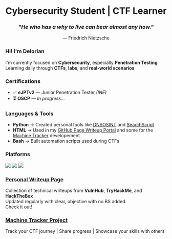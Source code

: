 
<h1 align="center">Cybersecurity Student | CTF Learner</h1>

<h3 align="center"><em>"He who has a why to live can bear almost any how."</em></h3>
<p align="center">— Friedrich Nietzsche</p>


### Hi! I'm Delorian

I'm currently focused on **Cybersecurity**, especially **Penetration Testing**  
Learning daily through **CTFs**, **labs**, and **real-world scenarios**  

### Certifications

- ✅ **eJPTv2** — Junior Penetration Tester *(INE)*  
- ⏳ **OSCP** — *In progress...*

### Languages & Tools

- **Python** → Created personal tools like [DNSOSINT](https://github.com/DelorianCS/dns-osint) and [SearchScript](https://github.com/DelorianCS/search-script)  
- **HTML** → Used in my [GitHub Page Writeup Portal](deloriancs.github.io) and some for the [Machine Tracker](https://machinetracker.lovable.app) developement
- **Bash** → Built automation scripts used during CTFs  


### Platforms

<p>
  <a href="https://tryhackme.com/p/DelorianCS" target="_blank"><img src="https://img.shields.io/badge/TryHackMe-DelorianCS-red?logo=tryhackme" /></a>
  <a href="https://www.hackthebox.com/home/users/profile/841952" target="_blank"><img src="https://img.shields.io/badge/HackTheBox-Delorian666-brightgreen?logo=hackthebox" /></a>
  <a href="https://github.com/DelorianCS" target="_blank"><img src="https://img.shields.io/badge/GitHub-DelorianCS-blue?logo=github" /></a>
</p>



### [Personal Writeup Page](https://deloriancs.github.io/)

Collection of technical writeups from **VulnHub**, **TryHackMe**, and **HackTheBox**  
Updated regularly with clear, objective with no BS added.            
Check it out!



### [Machine Tracker Project](https://machinetracker.lovable.app)

Track your CTF journey | Share progress | Showcase your skills with others
